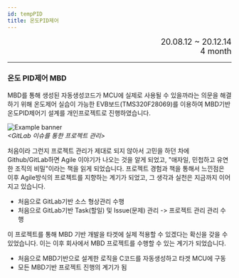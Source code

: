 ```yaml
---
id: tempPID
title: 온도PID제어
---
```


<div align="right">
  <font size="4">
    20.08.12 ~ 20.12.14<br/>
	4 month
  </font>
</div>

---

### 온도 PID제어 MBD

MBD를 통해 생성된 자동생성코드가 MCU에 실제로 사용될 수 있을까라는 의문을 해결하기 위해 온도제어 실습이 가능한 EVB보드(TMS320F28069)를 이용하여 MBD기반 온도PID제어기 설계를 개인프로젝트로 진행하였습니다.

<div style={{width: '100%', textAlign: 'center'}}>
	<img
		src={require('/img/1_process/f_process_gitlab_temp_pid.png').default}
		style={{width: '100%'}}
		alt="Example banner"
	/><br/><em>&lt;GitLab 이슈를 통한 프로젝트 관리&gt;</em>
</div>

처음이라 그런지 프로젝트 관리가 제대로 되지 않아서 고민을 하던 차에 Github/GitLab하면 Agile 이야기가 나오는 것을 알게 되었고, "애자일, 민첩하고 유연한 조직의 비밀"이라는 책을 읽게 되었습니다. 프로젝트 경험과 책을 통해서 느낀점은 이후 Agile방식의 프로젝트를 지향하는 계기가 되었고, 그 생각과 실천은 지금까지 이어지고 있습니다.
* 처음으로 GitLab기반 소스 형상관리 수행
* 처음으로 GitLab기반 Task(할일) 및 Issue(문제) 관리 -> 프로젝트 관리 관리 수행

이 프로젝트를 통해 MBD 기반 개발을 타겟에 실제 적용할 수 있겠다는 확신을 갖을 수 있었습니다. 이는 이후 회사에서 MBD 프로젝트를 수행할 수 있는 계기가 되었습니다.  
* 처음으로 MBD기반으로 설계한 로직을 C코드를 자동생성하고 타겟 MCU에 구동
* 모든 MBD기반 프로젝트 진행의 계기가 됨

